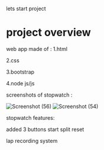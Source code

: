 lets start project

# project overview
web app made of :
1.html

2.css

3.bootstrap

4.node js/js

screenshots of stopwatch :

![Screenshot (56)](https://user-images.githubusercontent.com/105033818/206743412-4e9f148f-094e-4a3d-9ef9-b0745c8883e6.png)
![Screenshot (54)](https://user-images.githubusercontent.com/105033818/206743616-1f38e250-1c00-48bd-b0bf-b0b776746bf9.png)


stopwatch features:

added 3 buttons
start
split
reset

lap recording system 

